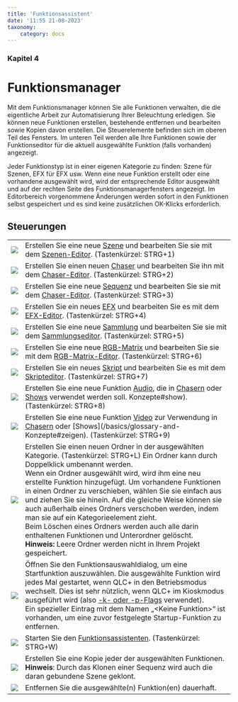 ```yaml
---
title: 'Funktionsassistent'
date: '11:55 21-08-2023'
taxonomy:
    category: docs
---
```


### Kapitel 4

# Funktionsmanager

Mit dem Funktionsmanager können Sie alle Funktionen verwalten, die die eigentliche Arbeit zur Automatisierung Ihrer Beleuchtung erledigen. Sie können neue Funktionen erstellen, bestehende entfernen und bearbeiten sowie Kopien davon erstellen. Die Steuerelemente befinden sich im oberen Teil des Fensters. Im unteren Teil werden alle Ihre Funktionen sowie der Funktionseditor für die aktuell ausgewählte Funktion (falls vorhanden) angezeigt.

Jeder Funktionstyp ist in einer eigenen Kategorie zu finden: Szene für Szenen, EFX für EFX usw. Wenn eine neue Funktion erstellt oder eine vorhandene ausgewählt wird, wird der entsprechende Editor ausgewählt und auf der rechten Seite des Funktionsmanagerfensters angezeigt. Im Editorbereich vorgenommene Änderungen werden sofort in den Funktionen selbst gespeichert und es sind keine zusätzlichen OK-Klicks erforderlich.

Steuerungen
--------

|     |     |
| --- | --- |
| ![](/basics/scene.png) | Erstellen Sie eine neue [Szene](/basics/glossary-and-concepts#scene) und bearbeiten Sie sie mit dem [Szenen-Editor](scene-editor). (Tastenkürzel: STRG+1) |
| ![](/basics/chaser.png) | Erstellen Sie einen neuen [Chaser](/basics/glossary-and-concepts#chaser) und bearbeiten Sie ihn mit dem [Chaser-Editor](chaser-editor). (Tastenkürzel: STRG+2) |
| ![](/basics/sequence.png) | Erstellen Sie eine neue [Sequenz](/basics/glossary-and-concepts#sequence) und bearbeiten Sie sie mit dem [Chaser-Editor](chaser-editor). (Tastenkürzel: STRG+3) |
| ![](/basics/efx.png) | Erstellen Sie ein neues [EFX](/basics/glossary-and-concepts#efx) und bearbeiten Sie es mit dem [EFX-Editor](efx-editor). (Tastenkürzel: STRG+4) |
| ![](/basics/collection.png) | Erstellen Sie eine neue [Sammlung](/basics/glossary-and-concepts#collection) und bearbeiten Sie sie mit dem [Sammlungseditor](collection-editor). (Tastenkürzel: STRG+5) |
| ![](/basics/rgbmatrix.png) | Erstellen Sie eine neue [RGB-Matrix](/basics/glossary-and-concepts#rgb-matrix) und bearbeiten Sie sie mit dem [RGB-Matrix-Editor](rgb-matrix-editor). (Tastenkürzel: STRG+6) |
| ![](/basics/script.png) | Erstellen Sie ein neues [Skript](/basics/glossary-and-concepts#script) und bearbeiten Sie es mit dem [Skripteditor](/function-manager/script-editor). (Tastenkürzel: STRG+7) |
| ![](/basics/audio.png) | Erstellen Sie eine neue Funktion [Audio](/basics/glossary-and-concepts#audio), die in [Chasern](/basics/glossary-and-concepts#chaser) oder [Shows](/basics/glossary-and-concepts) verwendet werden soll. Konzepte#show). (Tastenkürzel: STRG+8) |
| ![](/basics/video.png) | Erstellen Sie eine neue Funktion [Video](/basics/glossary-and-concepts#video) zur Verwendung in [Chasern](/basics/glossary-and-concepts#chaser) oder [Shows](/basics/glossary-and- Konzepte#zeigen). (Tastenkürzel: STRG+9) |
| ![](/basics/folder.png) | Erstellen Sie einen neuen Ordner in der ausgewählten Kategorie. (Tastenkürzel: STRG+L) Ein Ordner kann durch Doppelklick umbenannt werden.  <br>Wenn ein Ordner ausgewählt wird, wird ihm eine neu erstellte Funktion hinzugefügt. Um vorhandene Funktionen in einen Ordner zu verschieben, wählen Sie sie einfach aus und ziehen Sie sie hinein. Auf die gleiche Weise können sie auch außerhalb eines Ordners verschoben werden, indem man sie auf ein Kategorieelement zieht.  <br>Beim Löschen eines Ordners werden auch alle darin enthaltenen Funktionen und Unterordner gelöscht.  <br>**Hinweis:** Leere Ordner werden nicht in Ihrem Projekt gespeichert. |
| ![](/basics/autostart.png) | Öffnen Sie den Funktionsauswahldialog, um eine Startfunktion auszuwählen. Die ausgewählte Funktion wird jedes Mal gestartet, wenn QLC+ in den Betriebsmodus wechselt. Dies ist sehr nützlich, wenn QLC+ im Kioskmodus ausgeführt wird (also [-k- oder -p-Flags](/advanced/command-line-parameters) verwendet). <br>Ein spezieller Eintrag mit dem Namen „&lt;Keine Funktion&gt;“ ist vorhanden, um eine zuvor festgelegte Startup-Funktion zu entfernen. |
| ![](/basics/wizard.png) | Starten Sie den [Funktionsassistenten](function-wizard). (Tastenkürzel: STRG+W) |
| ![](/basics/editcopy.png) | Erstellen Sie eine Kopie jeder der ausgewählten Funktionen. **Hinweis**: Durch das Klonen einer Sequenz wird auch die daran gebundene Szene geklont. |
| ![](/basics/editdelete.png) | Entfernen Sie die ausgewählte(n) Funktion(en) dauerhaft. |
